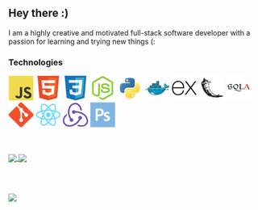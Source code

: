 <h2> Hey there :) </h2>
<p>I am a highly creative and motivated full-stack software developer with a passion for learning and trying new things (:</p>
<h3> Technologies </h3>
<p align="left">
  <!-- For more icons please follow  https://github.com/MikeCodesDotNET/ColoredBadges -->
  <img src="https://github.com/devicons/devicon/blob/master/icons/javascript/javascript-original.svg" alt="javaScript" width="50" height="50">
  <img src="https://github.com/devicons/devicon/blob/master/icons/html5/html5-original.svg" alt="html" width="50" height="50">
  <img src="https://github.com/devicons/devicon/blob/master/icons/css3/css3-original.svg" alt="css" width="50" height="50">
  <img src="https://github.com/devicons/devicon/blob/master/icons/nodejs/nodejs-original.svg" alt="nodejs" width="50" height="50">
  <img src="https://github.com/devicons/devicon/blob/master/icons/python/python-original.svg" alt="python" width="50" height="50">
  <img src="https://github.com/devicons/devicon/blob/master/icons/docker/docker-original.svg" alt="docker" width="50" height="50">
  <img src="https://github.com/devicons/devicon/blob/master/icons/express/express-original.svg" alt="express" width="50" height="50">
  <img src="https://github.com/devicons/devicon/blob/master/icons/flask/flask-original.svg" alt="flask" width="50" height="50">
  <img src="https://github.com/devicons/devicon/blob/master/icons/sqlalchemy/sqlalchemy-original.svg" alt="sqla" width="50" height="50">
  <img src="https://github.com/devicons/devicon/blob/master/icons/git/git-original.svg" alt="git" width="50" height="50">
  <img src="https://github.com/devicons/devicon/blob/master/icons/react/react-original.svg" alt="react" width="50" height="50">
  <img src="https://github.com/devicons/devicon/blob/master/icons/redux/redux-original.svg" alt="redux" width="50" height="50">
  <img src="https://github.com/devicons/devicon/blob/master/icons/photoshop/photoshop-plain.svg" alt="redux" width="50" height="50">
</p>
<br></br>
<a href="https://github.com/anuraghazra/github-readme-stats">
  <img align="center" src="https://github-readme-stats.vercel.app/api?username=pixzzels&hide=prs,issues&count_private=true&show_icons=true&theme=dracula" />
</a>

<a href="https://github.com/anuraghazra/convoychat">
  <img align="center" src="https://github-readme-stats.vercel.app/api/top-langs/?username=pixzzels&layout=compact" />
</a>

<br></br>

![](https://komarev.com/ghpvc/?username=pixzzels&style=flat&color=ff858a)
